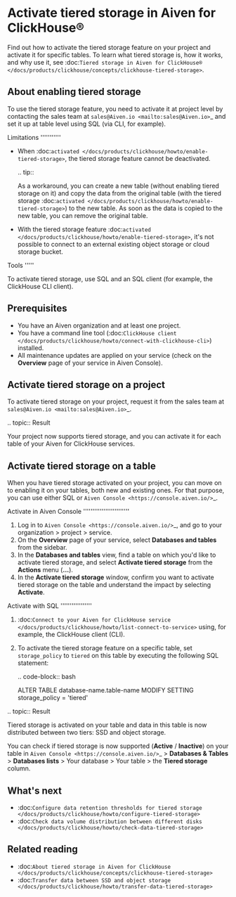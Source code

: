 Activate tiered storage in Aiven for ClickHouse®
================================================

Find out how to activate the tiered storage feature on your project and activate it for specific tables.
To learn what tiered storage is, how it works, and why use it, see :doc:`Tiered storage in Aiven for ClickHouse® </docs/products/clickhouse/concepts/clickhouse-tiered-storage>`.

About enabling tiered storage
-----------------------------

To use the tiered storage feature, you need to activate it at project level by contacting the sales team at `sales@Aiven.io <mailto:sales@Aiven.io>`_ and set it up at table level using SQL (via CLI, for example).

Limitations
'''''''''''

* When :doc:`activated </docs/products/clickhouse/howto/enable-tiered-storage>`, the tiered storage feature cannot be deactivated.

  .. tip::

    As a workaround, you can create a new table (without enabling tiered storage on it) and copy the data from the original table (with the tiered storage :doc:`activated </docs/products/clickhouse/howto/enable-tiered-storage>`) to the new table. As soon as the data is copied to the new table, you can remove the original table.

* With the tiered storage feature :doc:`activated </docs/products/clickhouse/howto/enable-tiered-storage>`, it's not possible to connect to an external existing object storage or cloud storage bucket.

Tools
'''''

To activate tiered storage, use SQL and an SQL client (for example, the ClickHouse CLI client).

Prerequisites
-------------

* You have an Aiven organization and at least one project.
* You have a command line tool (:doc:`ClickHouse client </docs/products/clickhouse/howto/connect-with-clickhouse-cli>`) installed.
* All maintenance updates are applied on your service (check on the **Overview** page of your service in Aiven Console).

Activate tiered storage on a project
------------------------------------

To activate tiered storage on your project, request it from the sales team at `sales@Aiven.io <mailto:sales@Aiven.io>`_.

.. topic:: Result

   Your project now supports tiered storage, and you can activate it for each table of your Aiven for ClickHouse services.

Activate tiered storage on a table
----------------------------------

When you have tiered storage activated on your project, you can move on to enabling it on your tables, both new and existing ones. For that purpose, you can use either SQL or `Aiven Console <https://console.aiven.io/>`_.

Activate in Aiven Console
'''''''''''''''''''''''''

1. Log in to `Aiven Console <https://console.aiven.io/>`_, and go to your organization > project > service.
2. On the **Overview** page of your service, select **Databases and tables** from the sidebar.
3. In the **Databases and tables** view, find a table on which you'd like to activate tiered storage, and select **Activate tiered storage** from the **Actions** menu (**...**).
4. In the **Activate tiered storage** window, confirm you want to activate tiered storage on the table and understand the impact by selecting **Activate**.

Activate with SQL
'''''''''''''''''

1. :doc:`Connect to your Aiven for ClickHouse service </docs/products/clickhouse/howto/list-connect-to-service>` using, for example, the ClickHouse client (CLI).

2. To activate the tiered storage feature on a specific table, set ``storage_policy`` to ``tiered`` on this table by executing the following SQL statement:

   .. code-block:: bash

      ALTER TABLE database-name.table-name MODIFY SETTING storage_policy = 'tiered'

.. topic:: Result

   Tiered storage is activated on your table and data in this table is now distributed between two tiers: SSD and object storage.

   You can check if tiered storage is now supported (**Active** / **Inactive**) on your table in `Aiven Console <https://console.aiven.io/>`_ > **Databases & Tables** > **Databases lists** > Your database > Your table > the **Tiered storage** column.

What's next
-----------

* :doc:`Configure data retention thresholds for tiered storage </docs/products/clickhouse/howto/configure-tiered-storage>`
* :doc:`Check data volume distribution between different disks </docs/products/clickhouse/howto/check-data-tiered-storage>`

Related reading
---------------

* :doc:`About tiered storage in Aiven for ClickHouse </docs/products/clickhouse/concepts/clickhouse-tiered-storage>`
* :doc:`Transfer data between SSD and object storage </docs/products/clickhouse/howto/transfer-data-tiered-storage>`
